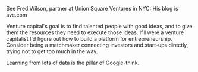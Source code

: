 
See Fred Wilson, partner at Union Square Ventures in NYC: His blog is avc.com

Venture capital's goal is to find talented people with good ideas, and to give them the resources they need to execute those ideas. If I were a venture capitalist I'd figure out how to build a platform for entrepreneurship. Consider being a matchmaker connecting investors and start-ups directly, trying not to get too much in the way.

Learning from lots of data is the pillar of Google-think.
